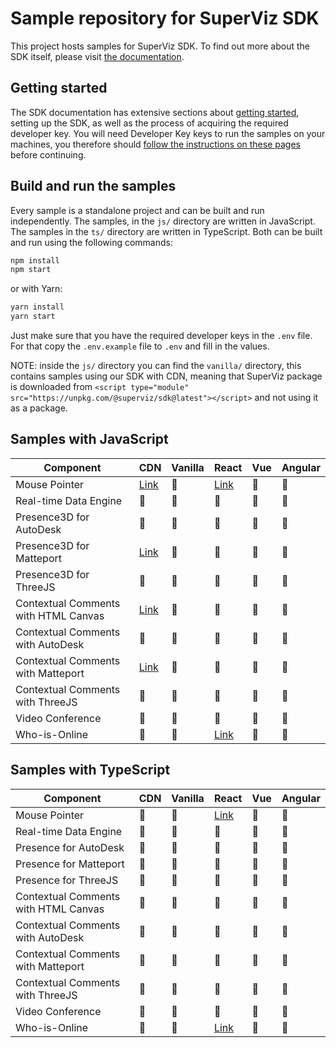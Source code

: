 # Sample repository for SuperViz SDK

This project hosts samples for SuperViz SDK. To find out more about the SDK itself, please visit [the documentation](https://docs.superviz.com/).

## Getting started

The SDK documentation has extensive sections about [getting started](https://docs.superviz.com/getting-started/quickstart), setting up the SDK, as well as the process of acquiring the required developer key. You will need Developer Key keys to run the samples on your machines, you therefore should [follow the instructions on these pages](https://docs.superviz.com/getting-started/setting-account) before continuing.

## Build and run the samples

Every sample is a standalone project and can be built and run independently. The samples, in the `js/` directory are written in JavaScript. The samples in the `ts/` directory are written in TypeScript. Both can be built and run using the following commands:

```bash
npm install
npm start
```

or with Yarn:

```bash
yarn install
yarn start
```

Just make sure that you have the required developer keys in the `.env` file. For that copy the `.env.example` file to `.env` and fill in the values.

NOTE: inside the `js/` directory you can find the `vanilla/` directory, this contains samples using our SDK with CDN, meaning that SuperViz package is downloaded from `<script type="module" src="https://unpkg.com/@superviz/sdk@latest"></script>` and not using it as a package.

## Samples with JavaScript

| Component                            | CDN                                             | Vanilla | React                             | Vue | Angular |
| ------------------------------------ | ----------------------------------------------- | ------- | --------------------------------- | --- | ------- |
| Mouse Pointer                        | [Link](/js/cdn/mouse-pointers/)                 | 🔄️     | [Link](/js/react/mouse-pointers/) | 🔄️ | 🔄️     |
| Real-time Data Engine                | 🔄️                                             | 🔄️     | 🔄️                               | 🔄️ | 🔄️     |
| Presence3D for AutoDesk              | 🔄️                                             | 🔄️     | 🔄️                               | 🔄️ | 🔄️     |
| Presence3D for Matteport             | [Link](/js/cdn/matterport/)                     | 🔄️     | 🔄️                               | 🔄️ | 🔄️     |
| Presence3D for ThreeJS               | 🔄️                                             | 🔄️     | 🔄️                               | 🔄️ | 🔄️     |
| Contextual Comments with HTML Canvas | [Link](/js/cdn/contextual-comments-html/)       | 🔄️     | 🔄️                               | 🔄️ | 🔄️     |
| Contextual Comments with AutoDesk    | 🔄️                                             | 🔄️     | 🔄️                               | 🔄️ | 🔄️     |
| Contextual Comments with Matteport   | [Link](/js/cdn/contextual-comments-matterport/) | 🔄️     | 🔄️                               | 🔄️ | 🔄️     |
| Contextual Comments with ThreeJS     | 🔄️                                             | 🔄️     | 🔄️                               | 🔄️ | 🔄️     |
| Video Conference                     | 🔄️                                             | 🔄️     | 🔄️                               | 🔄️ | 🔄️     |
| Who-is-Online                        | 🔄️                                             | 🔄️     | [Link](/js/react/who-is-online/)  | 🔄️ | 🔄️     |

## Samples with TypeScript

| Component                            | CDN | Vanilla | React                             | Vue | Angular |
| ------------------------------------ | --- | ------- | --------------------------------- | --- | ------- |
| Mouse Pointer                        | 🔄️ | 🔄️     | [Link](/ts/react/mouse-pointers/) | 🔄️ | 🔄️     |
| Real-time Data Engine                | 🔄️ | 🔄️     | 🔄️                               | 🔄️ | 🔄️     |
| Presence for AutoDesk                | 🔄️ | 🔄️     | 🔄️                               | 🔄️ | 🔄️     |
| Presence for Matteport               | 🔄️ | 🔄️     | 🔄️                               | 🔄️ | 🔄️     |
| Presence for ThreeJS                 | 🔄️ | 🔄️     | 🔄️                               | 🔄️ | 🔄️     |
| Contextual Comments with HTML Canvas | 🔄️ | 🔄️     | 🔄️                               | 🔄️ | 🔄️     |
| Contextual Comments with AutoDesk    | 🔄️ | 🔄️     | 🔄️                               | 🔄️ | 🔄️     |
| Contextual Comments with Matteport   | 🔄️ | 🔄️     | 🔄️                               | 🔄️ | 🔄️     |
| Contextual Comments with ThreeJS     | 🔄️ | 🔄️     | 🔄️                               | 🔄️ | 🔄️     |
| Video Conference                     | 🔄️ | 🔄️     | 🔄️                               | 🔄️ | 🔄️     |
| Who-is-Online                        | 🔄️ | 🔄️     | [Link](/ts/react/who-is-online/)  | 🔄️ | 🔄️     |

